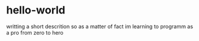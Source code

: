 # hello-world
writting a short descrition
so as a matter of fact im learning to programm as a pro from zero to hero
